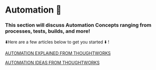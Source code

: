 # Automation :robot:

### This section will discuss Automation Concepts ranging from processes, tests, builds, and more!

:arrow_down:Here are a few articles below to get you started :arrow_down: !

[AUTOMATION EXPLAINED FROM THOUGHTWORKS](https://www.thoughtworks.com/insights/blog/guide-test-automation)


[AUTOMATION IDEAS FROM THOUGHTWORKS](https://www.thoughtworks.com/insights/blog/future-test-automation-tools-infrastructure)
